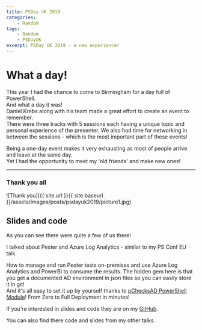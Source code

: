 ```yaml
---
title: PSDay UK 2019
categories:
    - Random
tags:
    - Random
    - PSDayUK
excerpt: PSDay UK 2019 - a new experience!
---
```


# What a day!

This year I had the chance to come to Birmingham for a day full of PowerShell.  
And what a day it was!  
Daniel Krebs along with his team made a great effort to create an event to remember.  
There were three tracks with 5 sessions each having a unique topic and personal experience of the presenter.
We also had time for networking in between the sessions -
 which is the most important part of these events!

Being a one-day event makes it very exhausting as most of people arrive and leave at the same day.  
Yet I had the opportunity to meet my 'old friends' and make new ones!

---

### Thank you all

![Thank you]({{ site.url }}{{ site.baseurl }}/assets/images/posts/psdayuk2019/picture1.jpg)


## Slides and code

As you can see there were quite a few of us there!

I talked about Pester and Azure Log Analytics - similar to my PS Conf EU talk.

How to manage and run Pester tests on-premises and use Azure Log Analytics and PowerBI to consume the results. The hidden gem here is that you get a documented AD environment in json files so you can easily store it in git!  
And it's all easy to set it up by yourself thanks to [pChecksAD PowerShell Module](https://github.com/mczerniawski/pChecksAD)!
From Zero to Full Deployment in minutes!

If you're interested in slides and code they are on my [GitHub](https://github.com/mczerniawski/Presentations/tree/master/2019-09-28-PSDayUK).

You can also find there code and slides from my other talks.
